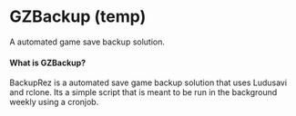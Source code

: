 # GZBackup (temp)
A automated game save backup solution.

#### What is GZBackup?
BackupRez is a automated save game backup solution that uses Ludusavi and rclone. 
Its a simple script that is meant to be run in the background weekly using a cronjob. 
